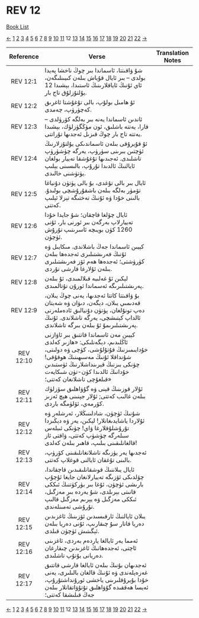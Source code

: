 # REV 12
[Book List](../README.md)

[<-](./chapter_11.md) [1](./chapter_1.md) [2](./chapter_2.md) [3](./chapter_3.md) [4](./chapter_4.md) [5](./chapter_5.md) [6](./chapter_6.md) [7](./chapter_7.md) [8](./chapter_8.md) [9](./chapter_9.md) [10](./chapter_10.md) [11](./chapter_11.md) 12 [13](./chapter_13.md) [14](./chapter_14.md) [15](./chapter_15.md) [16](./chapter_16.md) [17](./chapter_17.md) [18](./chapter_18.md) [19](./chapter_19.md) [20](./chapter_20.md) [21](./chapter_21.md) [22](./chapter_22.md) [->](./chapter_13.md)

| Reference | Verse | Translation Notes |
|:---------:|-------|-------------------|
|REV 12:1|شۇ ۋاقىتتا، ئاسماندا بىر چوڭ ناخشا پەيدا بولدى – بىر ئايال قۇياش بىلەن كىيىنلىگەن، ئاي ئۇنىڭ ئاياقلارىنىڭ ئاستىدا، بېشىدا 12 يۇلتۇزلۇق تاج بار.||
|REV 12:2|ئۇ ھامىل بولۇپ، بالى تۇغۇشتا ئاغرىق كەچۈرۈپ، چەمدى.||
|REV 12:3|ئاندىن ئاسماندا يەنە بىر بەلگە كۆرۈلدى – قارا، يەتتە باشلىق، ئون مۈڭگۈزلۈك، بېشىدا يەتتە تاج بار چوڭ قىزىل ئەجدىھا تۇراتتى.||
|REV 12:4|ئۇ قۇيرۇقى بىلەن ئاسماندىكى يۇلتۇزلارنىڭ ئۈچتىن بىرىنى سۈرۈپ، يەرگە چۈشۈرۈپ تاشلىدى. ئەجىدىھا تۇغۇشقا تەييار بولغان ئايالنىڭ ئالدىدا تۇرۇپ، بالىسىنى يېلىپ يۈتۈشنى خالىدى.||
|REV 12:5|ئايال بىر بالى تۇغدى، بۇ بالى پۈتۈن دۇنياغا تۆمۈر بەلگە بىلەن باشقۇرۇشچى بولىدۇ. بالىنى خۇدا ۋە ئۇنىڭ تەختىگە تېزلا ئېلىپ كەتتى.||
|REV 12:6|ئايال چۆلغا قاچقان؛ شۇ جايدا خۇدا تەييارلاپ بەرگەن بىر ئورنى بار، ئۇنى 1260 كۈن بويىچە ئاسرىتىپ تۇرۇش ئۈچۈن.||
|REV 12:7|كېيىن ئاسماندا جەڭ باشلاندى. مىكايىل ۋە ئۇنىڭ فەرىشتىلىرى ئەجدەھا بىلەن كۈرۈشتى؛ ئەجدەھا ھەم ئۆز فەرىشتىلىرى بىلەن ئۇلارغا قارشى تۇردى.||
|REV 12:8|لېكىن ئۇ غەلىبە قىلالمىدى، ئۇ بىلەن پەرىشتىلىرىگە ئەسماندا ئورۇن تۇتالمىدى.||
|REV 12:9|بۇ ۋاقىتتا كاتتا ئەجدىھا، يەنى چوڭ يىلان، قەدىمىي يىلان، دېگەن، دىۋان ۋە شەيتان دەپ تونۇلغان، پۈتۈن دۇنيالىق ئادەملەرنى ئالداپ كېتىشچى، يەرگە تاشلاندى. ئۇنىڭ پەرىشتىلىرىمۇ ئۇ بىلەن بىرگە تاشلاندى.||
|REV 12:10|كېيىن مەن ئاسماندا قاتتىق بىر ئاۋازنى ئاڭلىدىم، دېگەنلىكى: «ھازىر كەلدى خۇدايىمىزنىڭ قۇتۇلۇشى، كۈچى ۋە دولىتى، شۇنداقلا ئۇنىڭ مەسىھىنىڭ ھوقۇقى! چۈنكى بىزنىڭ قېرىنداشلارنىڭ ئۈستىدىن خۇدانىڭ ئالدىدا كۈن-تۈن شىكايەت قىلغۇچى تاشلانغان كەتتى؛»||
|REV 12:11|ئۇلار قوزىنىڭ قېنى ۋە گۇۋاھلىق سۆزلۈك بىلەن غالىب كەتتى; ئۇلار جېنىنى ھېچ ئەزىز كۆرمەي، ئۆلۈمگە باردى.||
|REV 12:12|شۇنىڭ ئۈچۈن، شادلىنىڭلار، ئەرشلەر ۋە ئۇلاردا ياشايدىغانلار! لېكىن، يەر ۋە دېڭىزدا تۇرۇشلۇقلارغا ۋاي! چۈنكى ئىبلەس سىلەرگە چۈشۈپ كەتتى، ۋاقتى ئاز قالغانلىقىنى بىلىپ، قاھىر بىلەن كەلدى!||
|REV 12:13|ئەجدىھا يەر يۈزىگە تاشلانغانلىقىنى كۆرۈپ، بالىنى تۇغقان ئايالنى قوغلاپ كەتتى.||
|REV 12:14|ئايال يىلاننىڭ قوشقانلىقىدىن قاچقاندا، چۆلدىكى ئۆزىگە تەييارلانغان جايغا ئۇچۇپ بارىشى ئۈچۈن، ئۇغا بىر بۈركۈتنىڭ ئىككى قانىتى بېرىلدى، شۇ يەردە بىر مەزگىل، ئىككى مەزگىل ۋە يېرىم مەزگىل قالىپ تۇرۇشى تەمىنلەندى.||
|REV 12:15|يىلان ئايالنىڭ ئارقىسىدىن ئۆزىنىڭ ئاغزىدىن دەريا قاتار سۇ چىقارىپ، ئۇنى دەريا بىلەن ئېگىتىش ئۈچۈن قىلدى.||
|REV 12:16|ئەمما يەر ئايالغا ياردەم بەردى، ئاغزىنى ئاچتى، ئەجدەھانىڭ ئاغزىدىن چىقارغان دەريانى يۇتۇپ تاشلىدى.||
|REV 12:17|ئەجدىھان بۇنىڭ بىلەن ئايالغا قارشى قاتتىق غەزەپلەندى ۋە ئۇنىڭ قالغان بالىلىرى، يەنى خۇدا بۇيرۇقلىرىنى ياخشى ئورۇنداشتۇرۇپ، ئەيسا ھەققىدە گۇۋاھلىق تۇتۇۋاتقانلار بىلەن جەڭ قىلىشقا كەتتى؛||


[<-](./chapter_11.md) [1](./chapter_1.md) [2](./chapter_2.md) [3](./chapter_3.md) [4](./chapter_4.md) [5](./chapter_5.md) [6](./chapter_6.md) [7](./chapter_7.md) [8](./chapter_8.md) [9](./chapter_9.md) [10](./chapter_10.md) [11](./chapter_11.md) 12 [13](./chapter_13.md) [14](./chapter_14.md) [15](./chapter_15.md) [16](./chapter_16.md) [17](./chapter_17.md) [18](./chapter_18.md) [19](./chapter_19.md) [20](./chapter_20.md) [21](./chapter_21.md) [22](./chapter_22.md) [->](./chapter_13.md)